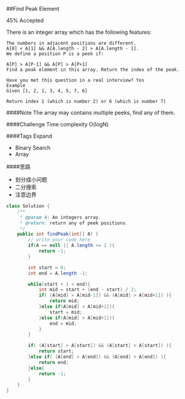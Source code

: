 ##Find Peak Element

45% Accepted

There is an integer array which has the following features:

	The numbers in adjacent positions are different.
	A[0] < A[1] && A[A.length - 2] > A[A.length - 1].
	We define a position P is a peek if:

	A[P] > A[P-1] && A[P] > A[P+1]
	Find a peak element in this array. Return the index of the peak.

	Have you met this question in a real interview? Yes
	Example
	Given [1, 2, 1, 3, 4, 5, 7, 6]

	Return index 1 (which is number 2) or 6 (which is number 7)

####Note
The array may contains multiple peeks, find any of them.

####Challenge
Time complexity O(logN)

####Tags Expand
- Binary Search
- Array

####思路
- 划分成小问题
- 二分搜索
- 注意边界

```java
class Solution {
    /**
     * @param A: An integers array.
     * @return: return any of peek positions.
     */
    public int findPeak(int[] A) {
        // write your code here
        if(A == null || A.length <= 2 ){
            return -1;
        }

        int start = 0;
        int end = A.length -1;

        while(start + 1 < end){
            int mid = start + (end - start) / 2;
            if( (A[mid] > A[mid-1]) && (A[mid] > A[mid+1]) ){
                return mid;
            }else if(A[mid] < A[mid+1]){
                start = mid;
            }else if(A[mid] > A[mid+1]){
                end = mid;
            }
        }

        if( (A[start] > A[start]) && (A[start] > A[start]) ){
            return start;
        }else if( (A[end] > A[end]) && (A[end] > A[end]) ){
            return end;
        }else{
            return -1;
        }
    }
}


```
